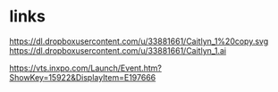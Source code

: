 # links

https://dl.dropboxusercontent.com/u/33881661/Caitlyn_1%20copy.svg
https://dl.dropboxusercontent.com/u/33881661/Caitlyn_1.ai

https://vts.inxpo.com/Launch/Event.htm?ShowKey=15922&DisplayItem=E197666

